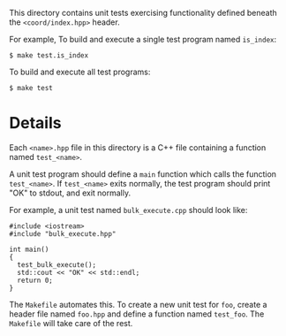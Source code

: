 This directory contains unit tests exercising functionality defined beneath the `<coord/index.hpp>` header.

For example, To build and execute a single test program named `is_index`:

    $ make test.is_index

To build and execute all test programs:

    $ make test

# Details

Each `<name>.hpp` file in this directory is a C++ file containing a function named `test_<name>`.

A unit test program should define a `main` function which calls the function `test_<name>`. If `test_<name>` exits normally, the test program should print "OK" to stdout, and exit normally.

For example, a unit test named `bulk_execute.cpp` should look like:

    #include <iostream>
    #include "bulk_execute.hpp"

    int main()
    {
      test_bulk_execute();
      std::cout << "OK" << std::endl;
      return 0;
    }

The `Makefile` automates this. To create a new unit test for `foo`, create a header file named `foo.hpp` and define a function named `test_foo`. The `Makefile` will take care of the rest.

